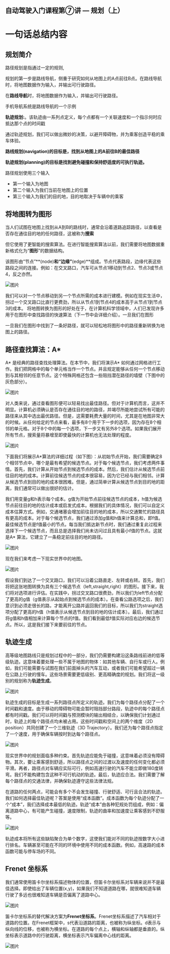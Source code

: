 ## 自动驾驶入门课程第⑦讲 — 规划（上）

# 一句话总结内容



##  **规划简介**

路径规划是指通过一定的规则,

规划的第一步是路线导航，侧重于研究如何从地图上的A点前往B点。在路线导航时，将地图数据作为输入，并输出可行驶路径。

在**路线导航**时，将地图数据作为输入，并输出可行驶路径。

手机导航系统是路线导航的一个示例

**轨迹规划:**。该轨迹由一系列点定义，每个点都有一个关联速度和一个指示何时应抵达那个点的时间戳

通过轨迹规划，我们可以做出微妙的决策，以避开障碍物，并为乘客创造平稳的乘车体验。



**路线规划(navigation)的目标是，找到从地图上的A前往B的最佳路径** 

**轨迹规划(planning)的目标是找到避免碰撞和保持舒适度的可执行轨迹。**

路径规划使用三个输入

- 第一个输入为地图
- 第二个输入为我们当前在地图上的位置
- 第三个输入为我们的目的地，目的地取决于车辆中的乘客

## **将地图转为图形**

当人们试图在地图上找到从A到B的路线时，通常会沿着道路追踪路径，以查看是否存在通往目的地的任何路径，这被称为**搜索**

但它使用了更智能的搜索算法。在进行智能搜索算法以前，我们需要将地图数据重新格式化为“**图形**”的数据结构。



该图形由“节点”**(node)**和“边缘”**(edge)**组成。节点代表路段，边缘代表这些路段之间的连接。例如：在交叉路口，汽车可从节点1移动到节点2、节点3或节点4，反之亦然。



![图片](https://mmbiz.qpic.cn/mmbiz_png/C4wVziccAsSJia0jrfcblubNScHdvIpUzXtmzxWDNoJk7prWvgcDPYDdjo6bsOePcjhFAEGFUXzNfrJYwMGgJAmw/640?wx_fmt=png&tp=webp&wxfrom=5&wx_lazy=1&wx_co=1)



我们可以对一个节点移动到另一个节点所需的成本进行建模。例如在现实生活中，拐过一个交叉路口比直行更费劲，所以从节点1到节点4的成本高于从节点1到节点3的成本。 将地图转换为图形的好处在于，在计算机科学领域中，人们已发现许多用于在图形中查找路径的快速算法（下一节中会详细介绍）。一旦我们在图形



一旦我们在图形中找到了一条好路径，就可以轻松地将图形中的路径重新转换为地图上的路径。



## **路径查找算法：A\***

A* 是经典的路径查找处理算法。在本节中，我们将演示A* 如何通过网格进行工作。我们把网格中的每个单元格当作一个节点。并且规定能够从任何一个节点移动到与其相邻的任意节点。这个特殊网格还包含一些阻挡潜在路径的墙壁（下图中的灰色部分）。



![图片](https://mmbiz.qpic.cn/mmbiz_png/C4wVziccAsSJia0jrfcblubNScHdvIpUzXL1rQ0LMto4gBkK0koIQibrb4iba17ib2SYnzgj9NuttGKwvWFk5nfJicdg/640?wx_fmt=png&tp=webp&wxfrom=5&wx_lazy=1&wx_co=1)



对人类来说，通过查看图形便可以轻易找出最佳路径。但对于计算机而言，这并不明显。计算机必须确认是否存在通往目的地的路径，并竭尽所能地尝试所有可能的路径来从其中选出最优路径。但是，这需要耗费大量的时间，尤其是在地图非常大的时候。从任何给定的节点来看，最多有8个用于下一步的选项，因为存在8个相邻的单元格。对于8个中的每一个选项，下一步又有另外8个选项。如果我们展开所有节点，搜索量将暴增至即使最快的计算机也无法处理的程度。



![图片](https://mmbiz.qpic.cn/mmbiz_png/C4wVziccAsSJia0jrfcblubNScHdvIpUzXX6mUaHpHhUvONcVEIGBe1iboKOSaNgKHfnKstFHy0WFs5B3oEuQePEQ/640?wx_fmt=png&tp=webp&wxfrom=5&wx_lazy=1&wx_co=1)



下面我们将展示A*算法的详细过程（如下图）：从初始节点开始，我们需要确定8个相邻节点中，哪个是最有希望的候选节点。对于每个候选节点，我们考虑两件事情。首先，我们计算从开始节点到候选节点的成本。然后，我们估计从候选节点前往目的地的成本。计算前往候选节点的成本很容易，因为它已经与我们相邻。计算从候选节点到目的地的成本很困难。但是，通过简单计算从候选节点到目的地的距离，我们通常可以做出很好的估计。



我们用变量g和h表示每个成本。g值为开始节点前往候选节点的成本，h值为候选节点前往目的地的估计成本或启发式成本。根据我们的具体情况，我们可以自定义成本估算方式。例如，交通堵塞会增加前往目的地的成本，所以交通繁忙的路径具有更高的成本。对于每个候选节点，我们通过添加g值和h值来计算总和，即f值。最佳候选节点是f值最小的节点。每当我们抵达新节点时，我们通过重复此过程来选择下一个候选节点，而且总是选择我们尚未访问过且具有最小f值的节点。这就是A* 算法，它建立了一条稳定前往目的地的路径。



![图片](https://mmbiz.qpic.cn/mmbiz_png/C4wVziccAsSJia0jrfcblubNScHdvIpUzXzH9qeLScGrnLJthreiaEusY9IuxfrSdoxsoDwSlCqic9RDXwKTx58exA/640?wx_fmt=png&tp=webp&wxfrom=5&wx_lazy=1&wx_co=1)



现在我们来考虑一下现实世界中的地图。



![图片](https://mmbiz.qpic.cn/mmbiz_png/C4wVziccAsSJia0jrfcblubNScHdvIpUzXRB8tRIIIMKeQNhARYXhyaQnuibzOPyvYE4ibdmpXDiapKfTe2yebVX7Sw/640?wx_fmt=png&tp=webp&wxfrom=5&wx_lazy=1&wx_co=1)



假设我们到达了一个交叉路口，我们可以沿着公路直走、左转或右转。首先，我们将把这张地图转换为具有三个候选节点（left,straight,right）的图形。接下来，我们将对选项进行评估。在实践中，拐过交叉路口很费劲，所以我们为left节点分配了更高的g值（g值表示从起始点到候选节点的成本）。在查看公路选项之后，我们意识到必须走很长的路，才能离开公路并返回我们的目标，所以我们为straight选项分配了更高的h值（h值表示从候选节点到目的地的估计成本）。最后，我们通过将g值和h值相加来计算每个节点的f值。我们看到最低f值实际对应右边的候选节点。所以，这是我们接下来要前往的节点。



## **轨迹生成**

高等级地图路线只是规划过程中的一部分，我们仍需要构建沿这条路线前进的低等级轨迹。这意味着要处理一些不属于地图的物体：如其他车辆、自行车或行人。例如，我们可能需要与试图在我们前面掉头的汽车互动，或者我们可能希望超过一辆在公路上行驶的慢车。这些场景需要更低级别、更高精确度的规划。我们将这一级别的规划称为**轨迹生成**。



![图片](https://mmbiz.qpic.cn/mmbiz_png/C4wVziccAsSJia0jrfcblubNScHdvIpUzXOiaHRYSdOPrwMKtVuveBNcjZ4Jfufqgeib7Bnl91WDIVGFQgwPHkK3Ug/640?wx_fmt=png&tp=webp&wxfrom=5&wx_lazy=1&wx_co=1)



轨迹生成的目标是生成一系列路径点所定义的轨迹。我们为每个路径点分配了一个时间戳和速度。由于移动的障碍物可能会暂时阻挡部分路段，轨迹中的每个路径点都有时间戳。我们可以将时间戳与预测模块的输出相结合，以确保我们计划通过时，轨迹上的每个路径点均未被占用。这些时间戳和空间上的两个维度（2D position）共同创建了一个三维轨迹（3D  Trajectory）。我们还为每个路径点指定了一个速度，用于确保车辆按时到达每个路径点。



![图片](https://mmbiz.qpic.cn/mmbiz_png/C4wVziccAsSJia0jrfcblubNScHdvIpUzX40owwRiax6bU0meeLJQCcbibibAGeX1XZnTv3aKueV5BwF3RCvDOYyEpA/640?wx_fmt=png&tp=webp&wxfrom=5&wx_lazy=1&wx_co=1)



现实世界中的规划面临多种约束。首先轨迹应能免于碰撞，这意味着必须没有障碍物。其次，要让乘客感到舒适，所以路径点之间的过渡以及速度的任何变化都必须平滑。再者，路径点对车辆应实际可行，例如高速行驶的汽车不能立即做180度转弯。我们不能构建包含这种不可行机动的轨迹。最后，轨迹应合法。我们需要了解每个路径点的交通法律，并确保轨迹遵守这些法律法规。



在道路的任何两点，可能会有多个不会发生碰撞、行驶舒适、可行且合法的轨迹。我们如何选择最佳轨迹呢？答案是使用“成本函数”。成本函数为每个轨迹分配了一个“成本”，我们选择成本最低的轨迹。轨迹“成本”由各种犯规处罚组成，例如：偏离道路中心，有可能产生碰撞，速度限制，轨迹的曲率和加速度让乘客感到不舒服等。



![图片](https://mmbiz.qpic.cn/mmbiz_png/C4wVziccAsSJia0jrfcblubNScHdvIpUzXrgjJjxicSyZOibibuNSjtaiaSLNezbuHVjsl7bN6rQkkWbAFq6cN6B7CpA/640?wx_fmt=png&tp=webp&wxfrom=5&wx_lazy=1&wx_co=1)



轨迹成本将所有这些缺陷聚合为单个数字，这使我们能对不同的轨迹按数字大小进行排名。车辆甚至可能在不同的环境中使用不同的成本函数。例如，高速路的成本函数可能与停车场的不同。



## **Frenet 坐标系**

我们通常使用笛卡尔坐标系描述物体的位置，但笛卡尔坐标系对车辆来说并不是最佳选择。即使给出了车辆位置(x,y)，如果我们不知道道路在哪，就很难知道车辆行驶了多远也很难知道车辆是否偏离了道路中心。



![图片](https://mmbiz.qpic.cn/mmbiz_png/C4wVziccAsSJia0jrfcblubNScHdvIpUzXsDOYM754TKEGL9LKmEECHl0m3AC4uJZXB8B9QyBO30H8vd8L5f0cwA/640?wx_fmt=png&tp=webp&wxfrom=5&wx_lazy=1&wx_co=1)



笛卡尔坐标系的替代解决方案为**Frenet坐标系**。Frenet坐标系描述了汽车相对于道路的位置。在Frenet框架中，s代表沿道路的距离，也被称为纵坐标。d表示与纵向线的位移，也被称为横坐标。在道路的每个点上，横轴和纵轴都是垂直的。纵坐标表示道路中的行驶距离，横坐标表示汽车偏离中心线的距离。



![图片](https://mmbiz.qpic.cn/mmbiz_png/C4wVziccAsSJia0jrfcblubNScHdvIpUzXldeRKbnomnHTia2rSe1Yic8vVdt0z3kcEJoUxBMj8RVv33Qk7tcMI1Nw/640?wx_fmt=png&tp=webp&wxfrom=5&wx_lazy=1&wx_co=1)